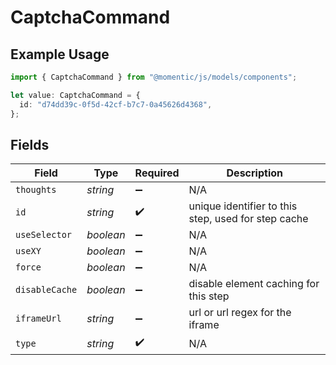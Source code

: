 # CaptchaCommand

## Example Usage

```typescript
import { CaptchaCommand } from "@momentic/js/models/components";

let value: CaptchaCommand = {
  id: "d74dd39c-0f5d-42cf-b7c7-0a45626d4368",
};
```

## Fields

| Field                                               | Type                                                | Required                                            | Description                                         |
| --------------------------------------------------- | --------------------------------------------------- | --------------------------------------------------- | --------------------------------------------------- |
| `thoughts`                                          | *string*                                            | :heavy_minus_sign:                                  | N/A                                                 |
| `id`                                                | *string*                                            | :heavy_check_mark:                                  | unique identifier to this step, used for step cache |
| `useSelector`                                       | *boolean*                                           | :heavy_minus_sign:                                  | N/A                                                 |
| `useXY`                                             | *boolean*                                           | :heavy_minus_sign:                                  | N/A                                                 |
| `force`                                             | *boolean*                                           | :heavy_minus_sign:                                  | N/A                                                 |
| `disableCache`                                      | *boolean*                                           | :heavy_minus_sign:                                  | disable element caching for this step               |
| `iframeUrl`                                         | *string*                                            | :heavy_minus_sign:                                  | url or url regex for the iframe                     |
| `type`                                              | *string*                                            | :heavy_check_mark:                                  | N/A                                                 |